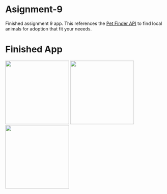 # Asignment-9

Finished assignment 9 app. This references the [Pet Finder API](https://www.petfinder.com/developers/) to find local animals for adoption that fit your neeeds.

# Finished App

<img src="https://github.com/kmoreland126/Assignment-9/blob/main/Pictures/Simulator%20Screenshot%20-%20iPhone%2016%20Pro%20-%202025-07-15%20at%2011.38.50.png" width="200">

<img src="https://github.com/kmoreland126/Assignment-9/blob/main/Pictures/Simulator%20Screenshot%20-%20iPhone%2016%20Pro%20-%202025-07-15%20at%2011.39.00.png" width="200">

<img src="https://github.com/kmoreland126/Assignment-9/blob/main/Pictures/Simulator%20Screenshot%20-%20iPhone%2016%20Pro%20-%202025-07-15%20at%2011.39.10.png" width="200">
